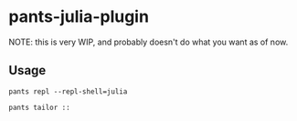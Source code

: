 # pants-julia-plugin

NOTE: this is very WIP, and probably doesn't do what you want as of now.

## Usage

```
pants repl --repl-shell=julia
```

```
pants tailor ::
```
